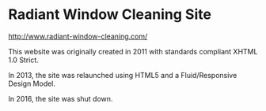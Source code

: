 # Radiant Window Cleaning Site #

http://www.radiant-window-cleaning.com/  

This website was originally created in 2011 with standards compliant XHTML 1.0 Strict.  

In 2013, the site was relaunched using HTML5 and a Fluid/Responsive Design Model.

In 2016, the site was shut down.
